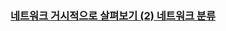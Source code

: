 ### [네트워크 거시적으로 살펴보기 (2) 네트워크 분류](https://www.inflearn.com/courses/lecture?courseId=335940&unitId=261901)